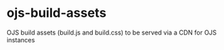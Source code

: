 # ojs-build-assets
OJS build assets (build.js and build.css) to be served via a CDN for OJS instances

